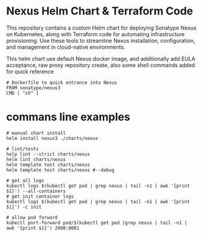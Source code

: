 # Nexus Helm Chart & Terraform Code

This repository contains a custom Helm chart for deploying Sonatype Nexus on Kubernetes, along with Terraform code for automating infrastructure provisioning. Use these tools to streamline Nexus installation, configuration, and management in cloud-native environments.

This helm chart use default Nexus docker image, and additionally add EULA acceptance, raw proxy repository create,
also some shell commands added for quick reference
```
# Dockerfile to quick entrance into Nexus
FROM sonatype/nexus3
CMD [ "sh" ]
```

# commans line examples
```
# manual chart install
helm install nexus3 ./charts/nexus

# lint/tests
help lint --strict charts/nexus
helm lint charts/nexus
helm template test charts/nexus
helm template test charts/nexus #--debug

# get all logs
kubectl logs $(kubectl get pod | grep nexus | tail -n1 | awk '{print $1}') --all-containers
# get init container logs
kubectl logs $(kubectl get pod | grep nexus | tail -n1 | awk '{print $1}') -c init

# allow pod forward
kubectl port-forward pod/$(kubectl get pod |grep nexus | tail -n1 | awk '{print $1}') 2000:8081 
```